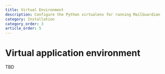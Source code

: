 ```yaml
---
title: Virtual Environment
description: Configure the Python virtualenv for running MailGuardian
category: Installation
category_order: 3
article_order: 5
---
```

# Virtual application environment

TBD